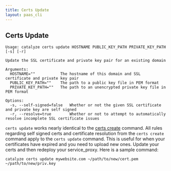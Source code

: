 ```yaml
---
title: Certs Update
layout: paas_cli
---
```


## Certs Update

```
Usage: catalyze certs update HOSTNAME PUBLIC_KEY_PATH PRIVATE_KEY_PATH [-s] [-r]

Update the SSL certificate and private key pair for an existing domain

Arguments:
  HOSTNAME=""           The hostname of this domain and SSL certificate and private key pair
  PUBLIC_KEY_PATH=""    The path to a public key file in PEM format
  PRIVATE_KEY_PATH=""   The path to an unencrypted private key file in PEM format

Options:
  -s, --self-signed=false   Whether or not the given SSL certificate and private key are self signed
  -r, --resolve=true        Whether or not to attempt to automatically resolve incomplete SSL certificate issues
```

`certs update` works nearly identical to the [certs create](#certs-create) command. All rules regarding self signed certs and certificate resolution from the `certs create` command apply to the `certs update` command. This is useful for when your certificates have expired and you need to upload new ones. Update your certs and then redeploy your service_proxy. Here is a sample command:

```
catalyze certs update mywebsite.com ~/path/to/new/cert.pem ~/path/to/new/priv.key
```
